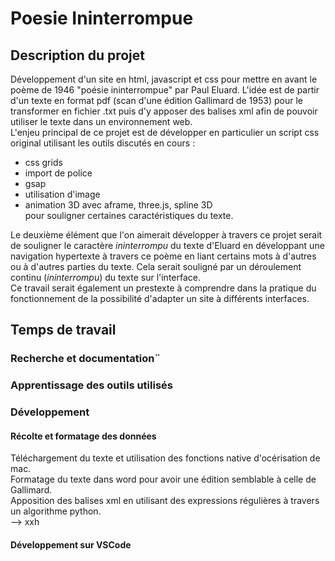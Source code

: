 # Poesie Ininterrompue

## Description du projet

Développement d'un site en html, javascript et css pour mettre en avant le poème de 1946 "poésie ininterrompue" par Paul Eluard. L'idée est de partir d'un texte en format pdf (scan d'une édition Gallimard de 1953) pour le transformer en fichier .txt puis d'y apposer des balises xml afin de pouvoir utiliser le texte dans un environnement web. </br>
L'enjeu principal de ce projet est de développer en particulier un script css original utilisant les outils discutés en cours : 
- css grids
- import de police
- gsap
- utilisation d'image 
- animation 3D avec aframe, three.js, spline 3D </br>
pour souligner certaines caractéristiques du texte.

Le deuxième élément que l'on aimerait développer à travers ce projet serait de souligner le caractère *ininterrompu* du texte d'Eluard en développant une navigation hypertexte à travers ce poème en liant certains mots à d'autres ou à d'autres parties du texte. Cela serait souligné par un déroulement continu (*ininterrompu*) du texte sur l'interface. </br>
Ce travail serait également un prestexte à comprendre dans la pratique du fonctionnement de la possibilité d'adapter un site à différents interfaces.

## Temps de travail

### Recherche et documentation¨


### Apprentissage des outils utilisés

### Développement
#### Récolte et formatage des données
Téléchargement du texte et utilisation des fonctions native d'océrisation de mac.</br>
Formatage du texte dans word pour avoir une édition semblable à celle de Gallimard.</br>
Apposition des balises xml en utilisant des expressions régulières à travers un algorithme python.</br>
--> xxh

#### Développement sur VSCode

